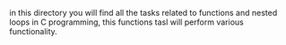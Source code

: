 in this directory you will find all the tasks related to functions and nested loops in C programming, this functions tasl will perform various functionality.
